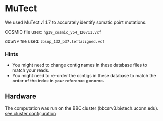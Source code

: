 # MuTect
We used MuTect v1.1.7 to accurately identify somatic point mutations.

COSMIC file used: ```hg19_cosmic_v54_120711.vcf```

dbSNP file used:  ```dbsnp_132_b37.leftAligned.vcf```

### Hints
- You might need to change contig names in these database files to match your reads.
- You might need to re-order the contigs in these database to match the order of the index in your reference genome.

## Hardware
The computation was run on the BBC cluster (bbcsrv3.biotech.uconn.edu).
[see cluster configuration](http://bioinformatics.uconn.edu/hardware)
